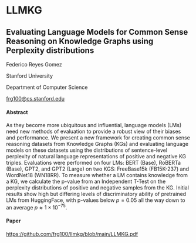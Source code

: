 # LLMKG

## Evaluating Language Models for Common Sense Reasoning on Knowledge Graphs using Perplexity distributions

Federico Reyes Gomez 

Stanford University 

Department of Computer Science 

frg100@cs.stanford.edu 

#### Abstract
As they become more ubiquitous and influential, language models (LMs) need new methods of evaluation to provide a robust view of their biases and performance. We present a new framework for creating common sense reasoning datasets from Knowledge Graphs (KGs) and evaluating language models on these datasets using the distributions of sentence-level perplexity of natural language representations of positive and negative KG triples. Evaluations were performed on four LMs: BERT (Base), RoBERTa (Base), GPT2, and GPT2 (Large) on two KGS: FreeBase15k (FB15K-237) and WordNet18 (WN18RR). To measure whether a LM contains knowledge from a KG, we calculate the p-value from an Independent T-Test on the perplexity distributions of positive and negative samples from the KG. Initial results show high but differing levels of discriminatory ability of pretrained LMs from HuggingFace, with p-values below $p = 0.05$ all the way down to an average $p \approx 1\times 10^{-75}$.


#### Paper
https://github.com/frg100/llmkg/blob/main/LLMKG.pdf
